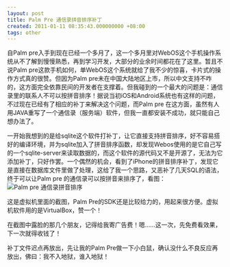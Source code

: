 ```yaml
---
layout: post
title: Palm Pre 通信录拼音排序补丁
created: 2011-01-11 08:35:43.000000000 +08:00
tags: other
---
```


自Palm pre入手到现在已经一个多月了，这一个多月里对WebOS这个手机操作系统从不了解到慢慢熟悉，再到学习开发，大部分的业余时间都花在了这里。暂且不说Palm pre这款手机如何，单WebOS这个系统就给了我不少的惊喜，卡片式的操作方式真的很赞。但因为Palm pre未在中国大陆地区上市，所以中文支持不咋的，这方面完全依靠民间的开发者在支撑着。但我碰到的一个最大的问题是：通信录里的联系人不可以按拼音排序！据说当初iOS和Android系统也有这样的问题，不过现在已经有了相应的补丁来解决这个问题，而Palm pre 在这方面，虽然有人用JAVA重写了一个通信录（服务端）软件，但我一直都安装不成功，就只能自己想办法了。

一开始我想到的是给sqlite这个软件打补丁，让它直接支持拼音排序，好不容易搭好的编译环境，并为sqlite加入了拼音排序函数，却发现Webos使用的是它自己写的一个sqlite-server来读取数据的，而这个软件的源代码又不是开源了，无法为它添加补丁，只好作罢。一个偶然的机会，看到了iPhone的拼音排序补丁，发现它是直接在数据库文件里做了处理，这给了我一个思路，又恶补了几天SQL的语法，终于可以让Palm pre 的通信录可以按拼音来排序了，看图：  
![Palm pre 通信录拼音排序](http://farm6.static.flickr.com/5203/5357150220_3d6d55af72.jpg)

这是虚拟机里面的截图，Palm Pre的SDK还是比较给力的，用起来很方便。虚拟机软件用的是VirtualBox，赞一个！

在截图中露脸的那几个朋友，记得给我寄广告费！嗯……这一次，先免费看效果，下一次就得收钱了！

补丁文件迟点再放出，先让我的Palm Pre做一下小白鼠，确认没什么不良反应再放出，佛曰：我不入地狱，谁入地狱！
